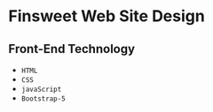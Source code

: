 # Finsweet Web Site Design

## Front-End Technology

- `HTML`
- `CSS`
- `javaScript`
- `Bootstrap-5`
